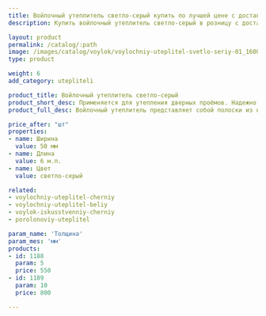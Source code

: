 ```yaml
---
title: Войлочный утеплитель светло-серый купить по лучшей цене с доставкой - Поролоныч
description: Купить войлочный утеплитель светло-серый в розницу с доставкой по Москве в интернет-магазине Поролоныча.

layout: product
permalink: /catalog/:path
image: /images/catalog/voylok/voylochniy-uteplitel-svetlo-seriy-01_1600w.jpg
type: product

weight: 6
add_category: utepliteli

product_title: Войлочный утеплитель светло-серый
product_short_desc: Применяется для утепления дверных проёмов. Надежно защищает от сквозняков и попадания холодного воздуха в помещение.
product_full_desc: Войлочный утеплитель представляет собой полоски из натурального войлока шириной 50 мм. Используется для утепления дверей и окон. Обладает отличными тепло- и звукоизоляционными свойствами.

price_after: "шт"
properties:
- name: Ширина
  value: 50 мм
- name: Длина
  value: 6 м.п.
- name: Цвет
  value: светло-серый

related:
- voylochniy-uteplitel-cherniy
- voylochniy-uteplitel-beliy
- voylok-iskusstvenniy-cherniy
- porolonoviy-uteplitel

param_name: 'Толщина'
param_mes: 'мм'
products:
- id: 1188
  param: 5
  price: 550
- id: 1189
  param: 10
  price: 800

---
```

